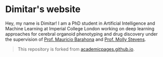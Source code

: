 # Dimitar's website

Hey, my name is Dimitar! I am a PhD student in Artificial Intelligence and Machine Learning at Imperial College London working on deep learning approaches for cerebral organoid phenotyping and drug discovery under the supervision of [Prof. Mauricio Barahona](https://www.imperial.ac.uk/people/m.barahona) and [Prof. Molly Stevens](https://www.stevensgroup.org).

> This repository is forked from [academicpages.github.io](https://github.com/academicpages/academicpages.github.io).
